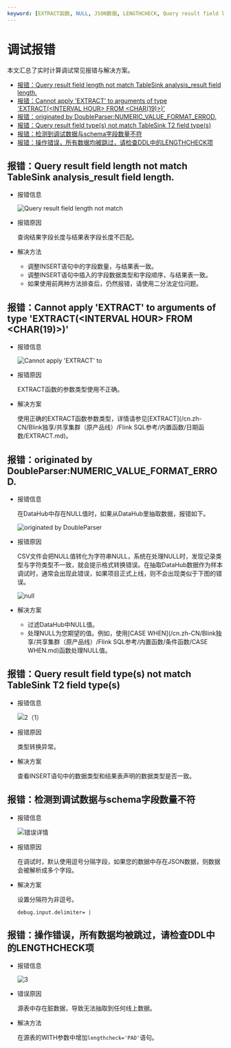```yaml
---
keyword: [EXTRACT函数, NULL, JSON数据, LENGTHCHECK, Query result field length not match TableSink analysis\_result field length, Cannot apply 'EXTRACT' to arguments of type 'EXTRACT\(<INTERVAL HOUR\> FROM <CHAR\(19\)\>\)', originated by DoubleParser:NUMERIC\_VALUE\_FORMAT\_ERROD, Query result field type\(s\) not match TableSink T2 field type\(s\), schema, 数量不符, 数据均被跳过]
---
```


# 调试报错

本文汇总了实时计算调试常见报错与解决方案。

-   [报错：Query result field length not match TableSink analysis\_result field length.](#section_o2z_abv_5sx)
-   [报错：Cannot apply 'EXTRACT' to arguments of type 'EXTRACT\(<INTERVAL HOUR\> FROM <CHAR\(19\)\>\)'](#section_ppl_7bz_upf)
-   [报错：originated by DoubleParser:NUMERIC\_VALUE\_FORMAT\_ERROD.](#section_7lv_yu0_3fw)
-   [报错：Query result field type\(s\) not match TableSink T2 field type\(s\)](#section_i57_czt_vm2)
-   [报错：检测到调试数据与schema字段数量不符](#section_09p_oym_djv)
-   [报错：操作错误，所有数据均被跳过，请检查DDL中的LENGTHCHECK项](#section_kxv_6cj_lpr)

## 报错：Query result field length not match TableSink analysis\_result field length.

-   报错信息

    ![Query result field length not match](https://static-aliyun-doc.oss-cn-hangzhou.aliyuncs.com/assets/img/zh-CN/1162749951/p85128.png)

-   报错原因

    查询结果字段长度与结果表字段长度不匹配。

-   解决方法
    -   调整INSERT语句中的字段数量，与结果表一致。
    -   调整INSERT语句中插入的字段数据类型和字段顺序，与结果表一致。
    -   如果使用前两种方法排查后，仍然报错，请使用二分法定位问题。

## 报错：Cannot apply 'EXTRACT' to arguments of type 'EXTRACT\(<INTERVAL HOUR\> FROM <CHAR\(19\)\>\)'

-   报错信息

    ![Cannot apply 'EXTRACT' to](https://static-aliyun-doc.oss-cn-hangzhou.aliyuncs.com/assets/img/zh-CN/1162749951/p85137.png)

-   报错原因

    EXTRACT函数的参数类型使用不正确。

-   解决方案

    使用正确的EXTRACT函数参数类型，详情请参见[EXTRACT](/cn.zh-CN/Blink独享/共享集群（原产品线）/Flink SQL参考/内置函数/日期函数/EXTRACT.md)。


## 报错：originated by DoubleParser:NUMERIC\_VALUE\_FORMAT\_ERROD.

-   报错信息

    在DataHub中存在NULL值时，如果从DataHub里抽取数据，报错如下。

    ![originated by DoubleParser](https://static-aliyun-doc.oss-cn-hangzhou.aliyuncs.com/assets/img/zh-CN/1162749951/p85453.png)

-   报错原因

    CSV文件会把NULL值转化为字符串NULL，系统在处理NULL时，发现记录类型与字符类型不一致，就会提示格式转换错误。在抽取DataHub数据作为样本调试时，通常会出现此错误，如果项目正式上线，则不会出现类似于下图的错误。

    ![null](https://static-aliyun-doc.oss-cn-hangzhou.aliyuncs.com/assets/img/zh-CN/1162749951/p85455.png)

-   解决方案
    -   过滤DataHub中NULL值。
    -   处理NULL为您期望的值。例如，使用[CASE WHEN](/cn.zh-CN/Blink独享/共享集群（原产品线）/Flink SQL参考/内置函数/条件函数/CASE WHEN.md)函数处理NULL值。

## 报错：Query result field type\(s\) not match TableSink T2 field type\(s\)

-   报错信息

    ![2（1）](https://static-aliyun-doc.oss-cn-hangzhou.aliyuncs.com/assets/img/zh-CN/1162749951/p86437.png)

-   报错原因

    类型转换异常。

-   解决方案

    查看INSERT语句中的数据类型和结果表声明的数据类型是否一致。


## 报错：检测到调试数据与schema字段数量不符

-   报错信息

    ![错误详情](https://static-aliyun-doc.oss-cn-hangzhou.aliyuncs.com/assets/img/zh-CN/2162749951/p86405.png)

-   报错原因

    在调试时，默认使用逗号分隔字段，如果您的数据中存在JSON数据，则数据会被解析成多个字段。

-   解决方案

    设置分隔符为非逗号。

    ```
    debug.input.delimiter= |          
    ```


## 报错：操作错误，所有数据均被跳过，请检查DDL中的LENGTHCHECK项

-   报错信息

    ![3](https://static-aliyun-doc.oss-cn-hangzhou.aliyuncs.com/assets/img/zh-CN/2162749951/p87076.png)

-   错误原因

    源表中存在脏数据，导致无法抽取到任何线上数据。

-   解决方法

    在源表的WITH参数中增加`lengthcheck='PAD'`语句。


